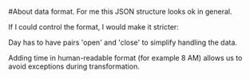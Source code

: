 #About data format.
For me this JSON structure looks ok in general.

If I could control the format, I would make it stricter:

Day has to have pairs 'open' and 'close' to simplify handling the data.

Adding time in human-readable format (for example 8 AM) allows us to avoid exceptions during transformation.